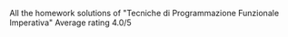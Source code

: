 All the homework solutions of "Tecniche di Programmazione Funzionale Imperativa" Average rating 4.0/5
